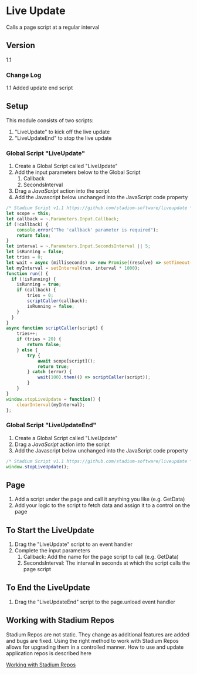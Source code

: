 # Live Update

Calls a page script at a regular interval

## Version
1.1

### Change Log
1.1 Added update end script

## Setup
This module consists of two scripts:
1. "LiveUpdate" to kick off the live update
2. "LiveUpdateEnd" to stop the live update

### Global Script "LiveUpdate"
1. Create a Global Script called "LiveUpdate"
2. Add the input parameters below to the Global Script
   1. Callback
   2. SecondsInterval
3. Drag a *JavaScript* action into the script
4. Add the Javascript below unchanged into the JavaScript code property
```javascript
/* Stadium Script v1.1 https://github.com/stadium-software/liveupdate */
let scope = this;
let callback = ~.Parameters.Input.Callback;
if (!callback) {
    console.error("The 'callback' parameter is required");
    return false;
}
let interval = ~.Parameters.Input.SecondsInterval || 5;
let isRunning = false;
let tries = 0;
let wait = async (milliseconds) => new Promise((resolve) => setTimeout(resolve, milliseconds));
let myInterval = setInterval(run, interval * 1000);
function run() { 
  if (!isRunning) {
    isRunning = true;
    if (callback) {
        tries = 0;
        scriptCaller(callback);
        isRunning = false;
    }
  }
}
async function scriptCaller(script) {
    tries++;
    if (tries > 20) {
    	return false;
    } else {
        try {
            await scope[script]();
            return true;
        } catch (error) {
            wait(100).then(() => scriptCaller(script));
        }
    }
}
window.stopLiveUpdate = function() {
    clearInterval(myInterval);
};
```

### Global Script "LiveUpdateEnd"
1. Create a Global Script called "LiveUpdate"
2. Drag a *JavaScript* action into the script
3. Add the Javascript below unchanged into the JavaScript code property
```javascript
/* Stadium Script v1.1 https://github.com/stadium-software/liveupdate */
window.stopLiveUpdate();
```

## Page
1. Add a script under the page and call it anything you like (e.g. GetData)
2. Add your logic to the script to fetch data and assign it to a control on the page

## To Start the LiveUpdate
1. Drag the "LiveUpdate" script to an event handler
2. Complete the input parameters
   1. Callback: Add the name for the page script to call (e.g. GetData)
   2. SecondsInterval: The interval in seconds at which the script calls the page script

## To End the LiveUpdate
1. Drag the "LiveUpdateEnd" script to the page.unload event handler

## Working with Stadium Repos
Stadium Repos are not static. They change as additional features are added and bugs are fixed. Using the right method to work with Stadium Repos allows for upgrading them in a controlled manner. How to use and update application repos is described here 

[Working with Stadium Repos](https://github.com/stadium-software/samples-upgrading)